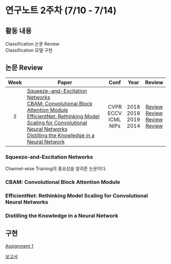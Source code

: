 # 연구노트 2주차 (7/10 - 7/14)
## 활동 내용
Classification 논문 Review  
Classification 모델 구현

## 논문 Review
| Week   | Paper                                               | Conf | Year   | Review   |
| :----: | ------------------------------------------------------- | :----: | :------------: | :------: |
| 2    | [Squeeze-and-Excitation Networks](https://arxiv.org/pdf/1709.01507.pdf)<br>[CBAM: Convolutional Block Attention Module](https://arxiv.org/pdf/1807.06521.pdf)<br>[EfficientNet: Rethinking Model Scaling for Convolutional Neural Networks](https://arxiv.org/pdf/1905.11946.pdf)<br>[Distilling the Knowledge in a Neural Network](https://arxiv.org/pdf/1503.02531.pdf) | CVPR<br>ECCV<br>ICML<br>NIPs    |2018<br>2018<br>2019<br>2014 | [Review](https://github.com/Chihiro0623/2023summer-selfstudy1/blob/main/week2/Reviews/Squeeze-and-Excitation%20Networks.pdf)<br>[Review](https://github.com/Chihiro0623/2023summer-selfstudy1/blob/main/week2/Reviews/CBAM%20Convolutional%20Block%20Attention%20Module.pdf)<br>[Review]()<br>[Review]() |



### Squeeze-and-Excitation Networks
Channel-wise Training의 중요성을 알려준 논문이다.

### CBAM: Convolutional Block Attention Module


### EfficientNet: Rethinking Model Scaling for Convolutional Neural Networks


### Distilling the Knowledge in a Neural Network




## 구현
[Assignment 1](https://github.com/Chihiro0623/2023summer-selfstudy1/blob/main/week1/Project/week1.pdf)


[보고서](https://github.com/Chihiro0623/2023summer-selfstudy1/blob/main/week2/Project/Assignment1.pdf)
